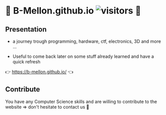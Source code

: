 # 🚀 B-Mellon.github.io  ![visitors](https://b-mellon.github.io/&left_color=green&right_color=red) 🐼 

## Presentation 

- a journey trough programming, hardware, ctf, electronics, 3D and more ...

- Useful to come back later on some stuff already learned and have a quick refresh

👉 https://b-mellon.github.io/ 👈

## Contribute 

You have any Computer Science skills and are willing to contribute to the website => don't hesitate to contact us 👀
